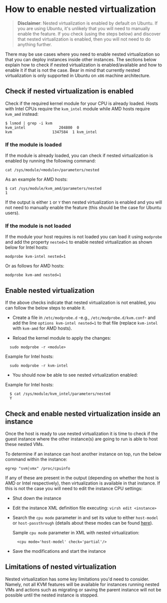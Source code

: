 # How to enable nested virtualization

> **Disclaimer**:
> Nested virtualization is enabled by default on Ubuntu. If you are using Ubuntu, it's unlikely that you will need to manually enable the feature. If you check (using the steps below) and discover that nested virtualization is enabled, then you will not need to do anything further.

There may be use cases where you need to enable nested virtualization so that you can deploy instances inside other instances. The sections below explain how to check if nested virtualization is enabled/available and how to enable it if that is not the case. Bear in mind that currently nested virtualization is only supported in Ubuntu on `x86` machine architecture. 

## Check if nested virtualization is enabled

Check if the required kernel module for your CPU is already loaded. Hosts with Intel CPUs require the `kvm_intel` module while AMD hosts require `kvm_amd` instead:
  
```console
$ lsmod | grep -i kvm
kvm_intel               204800  0
kvm                  1347584  1 kvm_intel
```

### If the module is loaded

If the module is already loaded, you can check if nested virtualization is enabled by running the following command:

```console
cat /sys/module/<module>/parameters/nested
```

As an example for AMD hosts:

```console
$ cat /sys/module/kvm_amd/parameters/nested
1
```

If the output is either `1` or `Y` then nested virtualization is enabled and you will not need to manually enable the feature (this should be the case for Ubuntu users).

### If the module is not loaded

If the module your host requires is not loaded you can load it using `modprobe` and add the property `nested=1` to enable nested virtualization as shown below for Intel hosts:

```console
modprobe kvm-intel nested=1
```

Or as follows for AMD hosts: 

```console
modprobe kvm-amd nested=1
```


## Enable nested virtualization 

If the above checks indicate that nested virtualization is not enabled, you can follow the below steps to enable it.

  * Create a file in `/etc/modprobe.d` -e.g., `/etc/modprobe.d/kvm.conf`- and add the line `options kvm-intel nested=1` to that file (replace `kvm-intel` with `kvm-amd` for AMD hosts).

  * Reload the kernel module to apply the changes:

  ```
    sudo modprobe -r <module>
  ```

  Example for Intel hosts:

  ```
    sudo modprobe -r kvm-intel
  ```

  * You should now be able to see nested virtualization enabled:

  Example for Intel hosts:
  ```
    $ cat /sys/module/kvm_intel/parameters/nested
    Y
  ```

## Check and enable nested virtualization inside an instance

Once the host is ready to use nested virtualization it is time to check if the guest instance where the other instance(s) are going to run is able to host these nested VMs. 

To determine if an instance can host another instance on top, run the below command within the instance:

```
egrep "svm|vmx" /proc/cpuinfo
``` 

If any of these are present in the output (depending on whether the host is AMD or Intel respectively), then virtualization is available in that instance. If this is not the case you will need to edit the instance CPU settings:

  * Shut down the instance
  * Edit the instance XML definition file executing: `virsh edit <instance>`
  * Search the `cpu mode` parameter in and set its value to either `host-model` or `host-passthrough` (details about these modes can be found [here](https://wiki.openstack.org/wiki/LibvirtXMLCPUModel)).

    Sample `cpu mode` parameter in XML with nested virtualization: 
    ```
      <cpu mode='host-model' check='partial'/>
    ```
  * Save the modifications and start the instance

## Limitations of nested virtualization

Nested virtualization has some key limitations you'd need to consider. Namely, not all KVM features will be available for instances running nested VMs and actions such as migrating or saving the parent instance will not be possible until the nested instance is stopped.
